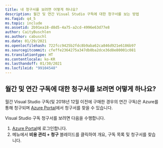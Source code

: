 ```yaml
---
title: 내 청구서를 보려면 어떻게 하나요?
description: 월간 및 연간 Visual Studio 구독에 대한 청구서를 보는 방법
ms.faqid: q4_5
ms.topic: include
ms.assetid: 2b91ea18-d8d5-4a75-a2cd-4996e63d77e8
author: CaityBuschlen
ms.author: cabuschl
ms.date: 01/29/2021
ms.openlocfilehash: 722fcc9425b2fdc8b9aba62ca846d921e6186b97
ms.sourcegitcommit: cfeffe2364275a347db0ba2dce36d8e80001c081
ms.translationtype: HT
ms.contentlocale: ko-KR
ms.lasthandoff: 01/30/2021
ms.locfileid: "99104548"
---
```

## <a name="how-do-i-view-my-invoice-for-monthly-and-annual-subscriptions"></a>월간 및 연간 구독에 대한 청구서를 보려면 어떻게 하나요?

월간 Visual Studio 구독(및 2018년 12월 이전에 구매한 경우의 연간 구독)은 Azure를 통해 청구되며 [Azure Portal](https://portal.azure.com/)에서 청구서를 찾을 수 있습니다. 

Visual Studio 구독 청구서를 보려면 다음을 수행합니다.
1. [Azure Portal](https://portal.azure.com/)에 로그인합니다. 
0. 메뉴에서 **비용 관리 + 청구** 블레이드를 클릭하여 개요, 구독 목록 및 청구서를 찾습니다. 